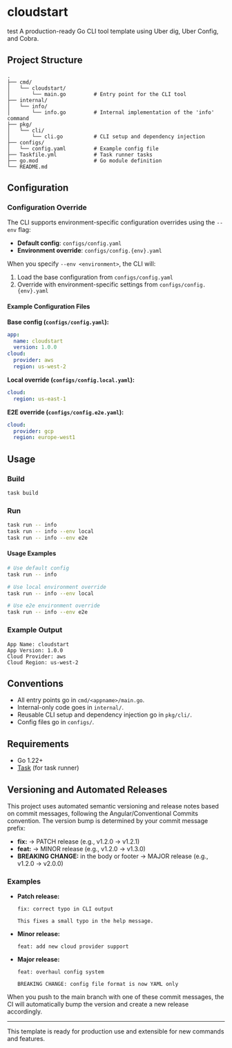 # cloudstart
test
A production-ready Go CLI tool template using Uber dig, Uber Config, and Cobra.

## Project Structure

```
.
├── cmd/
│   └── cloudstart/
│       └── main.go         # Entry point for the CLI tool
├── internal/
│   └── info/
│       └── info.go         # Internal implementation of the 'info' command
├── pkg/
│   └── cli/
│       └── cli.go          # CLI setup and dependency injection
├── configs/
│   └── config.yaml         # Example config file
├── Taskfile.yml            # Task runner tasks
├── go.mod                  # Go module definition
└── README.md
```

## Configuration

### Configuration Override

The CLI supports environment-specific configuration overrides using the `--env` flag:

- **Default config**: `configs/config.yaml`
- **Environment override**: `configs/config.{env}.yaml`

When you specify `--env <environment>`, the CLI will:
1. Load the base configuration from `configs/config.yaml`
2. Override with environment-specific settings from `configs/config.{env}.yaml`

#### Example Configuration Files

**Base config (`configs/config.yaml`):**
```yaml
app:
  name: cloudstart
  version: 1.0.0
cloud:
  provider: aws
  region: us-west-2
```

**Local override (`configs/config.local.yaml`):**
```yaml
cloud:
  region: us-east-1
```

**E2E override (`configs/config.e2e.yaml`):**
```yaml
cloud:
  provider: gcp
  region: europe-west1
```

## Usage

### Build
```sh
task build
```

### Run
```sh
task run -- info
task run -- info --env local
task run -- info --env e2e
```

#### Usage Examples

```sh
# Use default config
task run -- info

# Use local environment override
task run -- info --env local

# Use e2e environment override  
task run -- info --env e2e
```

### Example Output
```
App Name: cloudstart
App Version: 1.0.0
Cloud Provider: aws
Cloud Region: us-west-2
```

## Conventions
- All entry points go in `cmd/<appname>/main.go`.
- Internal-only code goes in `internal/`.
- Reusable CLI setup and dependency injection go in `pkg/cli/`.
- Config files go in `configs/`.

## Requirements
- Go 1.22+
- [Task](https://taskfile.dev) (for task runner)

## Versioning and Automated Releases

This project uses automated semantic versioning and release notes based on commit messages, following the Angular/Conventional Commits convention. The version bump is determined by your commit message prefix:

- **fix:** → PATCH release (e.g., v1.2.0 → v1.2.1)
- **feat:** → MINOR release (e.g., v1.2.0 → v1.3.0)
- **BREAKING CHANGE:** in the body or footer → MAJOR release (e.g., v1.2.0 → v2.0.0)

### Examples

- **Patch release:**
  ```
  fix: correct typo in CLI output
  
  This fixes a small typo in the help message.
  ```
- **Minor release:**
  ```
  feat: add new cloud provider support
  ```
- **Major release:**
  ```
  feat: overhaul config system
  
  BREAKING CHANGE: config file format is now YAML only
  ```

When you push to the main branch with one of these commit messages, the CI will automatically bump the version and create a new release accordingly.

---
This template is ready for production use and extensible for new commands and features.
